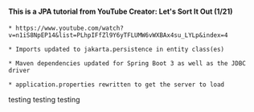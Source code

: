 #### This is a JPA tutorial from YouTube Creator: Let's Sort It Out (1/21)

    * https://www.youtube.com/watch?v=n1iS8NpEP14&list=PLhpIFfZl9Y6yTFLUMW6vWXBAx4su_LYLp&index=4

    * Imports updated to jakarta.persistence in entity class(es)

    * Maven dependencies updated for Spring Boot 3 as well as the JDBC driver

    * application.properties rewritten to get the server to load

testing testing testing